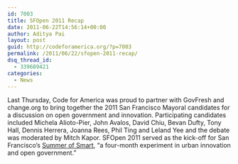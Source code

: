 ```yaml
---
id: 7003
title: SFOpen 2011 Recap
date: 2011-06-22T14:56:14+00:00
author: Aditya Pai
layout: post
guid: http://codeforamerica.org/?p=7003
permalink: /2011/06/22/sfopen-2011-recap/
dsq_thread_id:
  - 339689421
categories:
  - News
---
```

Last Thursday, Code for America was proud to partner with GovFresh and change.org to bring together the 2011 San Francisco Mayoral candidates for a discussion on open government and innovation. Participating candidates included Michela Alioto-Pier, John Avalos, David Chiu, Bevan Dufty, Tony Hall, Dennis Herrera, Joanna Rees, Phil Ting and Leland Yee and the debate was moderated by Mitch Kapor. SFOpen 2011 served as the kick-off for San Francisco’s [Summer of Smart](http://www.summerofsmart.org/home/), “a four-month experiment in urban innovation and open government.”
